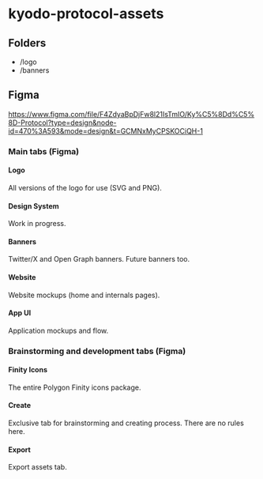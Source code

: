 # kyodo-protocol-assets

## Folders

- /logo
- /banners


## Figma

https://www.figma.com/file/F4ZdyaBpDjFw8l21IsTmIO/Ky%C5%8Dd%C5%8D-Protocol?type=design&node-id=470%3A593&mode=design&t=GCMNxMyCPSKOCiQH-1

### Main tabs (Figma)

#### Logo

All versions of the logo for use (SVG and PNG).

#### Design System

Work in progress.

#### Banners

Twitter/X and Open Graph banners. Future banners too.

#### Website

Website mockups (home and internals pages).

#### App UI

Application mockups and flow.

### Brainstorming and development tabs (Figma)

#### Finity Icons

The entire Polygon Finity icons package.

#### Create

Exclusive tab for brainstorming and creating process. There are no rules here.

#### Export

Export assets tab.
